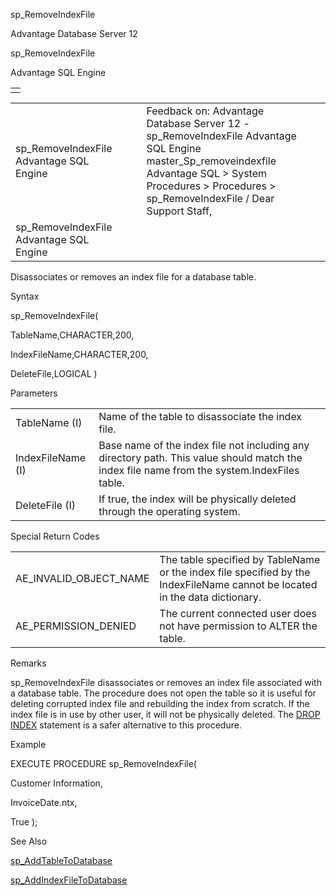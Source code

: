 sp\_RemoveIndexFile




Advantage Database Server 12  

sp\_RemoveIndexFile

Advantage SQL Engine

|  |
| --- |
|  |

|  |  |  |  |  |
| --- | --- | --- | --- | --- |
| sp\_RemoveIndexFile  Advantage SQL Engine |  |  | Feedback on: Advantage Database Server 12 - sp\_RemoveIndexFile Advantage SQL Engine master\_Sp\_removeindexfile Advantage SQL > System Procedures > Procedures > sp\_RemoveIndexFile / Dear Support Staff, |  |
| sp\_RemoveIndexFile  Advantage SQL Engine |  |  |  |  |

Disassociates or removes an index file for a database table.

Syntax

sp\_RemoveIndexFile(

TableName,CHARACTER,200,

IndexFileName,CHARACTER,200,

DeleteFile,LOGICAL )

Parameters

|  |  |
| --- | --- |
| TableName (I) | Name of the table to disassociate the index file. |
| IndexFileName (I) | Base name of the index file not including any directory path. This value should match the index file name from the system.IndexFiles table. |
| DeleteFile (I) | If true, the index will be physically deleted through the operating system. |

Special Return Codes

|  |  |
| --- | --- |
| AE\_INVALID\_OBJECT\_NAME | The table specified by TableName or the index file specified by the IndexFileName cannot be located in the data dictionary. |
| AE\_PERMISSION\_DENIED | The current connected user does not have permission to ALTER the table. |

Remarks

sp\_RemoveIndexFile disassociates or removes an index file associated with a database table. The procedure does not open the table so it is useful for deleting corrupted index file and rebuilding the index from scratch. If the index file is in use by other user, it will not be physically deleted. The [DROP INDEX](master_drop_index.htm) statement is a safer alternative to this procedure.

Example

EXECUTE PROCEDURE sp\_RemoveIndexFile(

Customer Information,

InvoiceDate.ntx,

True );

See Also

[sp\_AddTableToDatabase](master_sp_addtabletodatabase.htm)

[sp\_AddIndexFileToDatabase](master_sp_addindexfiletodatabase.htm)